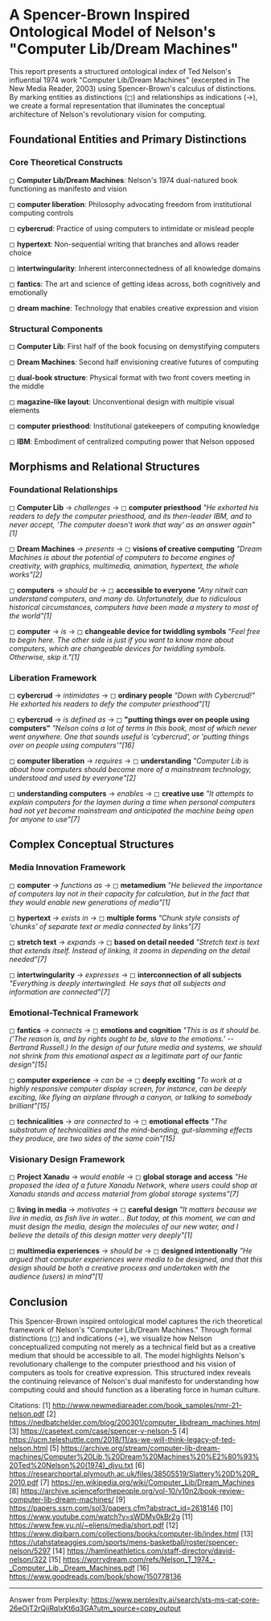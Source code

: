 # A Spencer-Brown Inspired Ontological Model of Nelson's "Computer Lib/Dream Machines"

This report presents a structured ontological index of Ted Nelson's influential 1974 work "Computer Lib/Dream Machines" (excerpted in The New Media Reader, 2003) using Spencer-Brown's calculus of distinctions. By marking entities as distinctions (◻) and relationships as indications (→), we create a formal representation that illuminates the conceptual architecture of Nelson's revolutionary vision for computing.

## Foundational Entities and Primary Distinctions

### Core Theoretical Constructs

◻ **Computer Lib/Dream Machines**: Nelson's 1974 dual-natured book functioning as manifesto and vision

◻ **computer liberation**: Philosophy advocating freedom from institutional computing controls

◻ **cybercrud**: Practice of using computers to intimidate or mislead people

◻ **hypertext**: Non-sequential writing that branches and allows reader choice

◻ **intertwingularity**: Inherent interconnectedness of all knowledge domains

◻ **fantics**: The art and science of getting ideas across, both cognitively and emotionally

◻ **dream machine**: Technology that enables creative expression and vision

### Structural Components

◻ **Computer Lib**: First half of the book focusing on demystifying computers

◻ **Dream Machines**: Second half envisioning creative futures of computing

◻ **dual-book structure**: Physical format with two front covers meeting in the middle

◻ **magazine-like layout**: Unconventional design with multiple visual elements

◻ **computer priesthood**: Institutional gatekeepers of computing knowledge

◻ **IBM**: Embodiment of centralized computing power that Nelson opposed

## Morphisms and Relational Structures

### Foundational Relationships

◻ **Computer Lib** → *challenges* → ◻ **computer priesthood**
   *"He exhorted his readers to defy the computer priesthood, and its then-leader IBM, and to never accept, 'The computer doesn't work that way' as an answer again"[1]*

◻ **Dream Machines** → *presents* → ◻ **visions of creative computing**
   *"Dream Machines is about the potential of computers to become engines of creativity, with graphics, multimedia, animation, hypertext, the whole works"[2]*

◻ **computers** → *should be* → ◻ **accessible to everyone**
   *"Any nitwit can understand computers, and many do. Unfortunately, due to ridiculous historical circumstances, computers have been made a mystery to most of the world"[1]*

◻ **computer** → *is* → ◻ **changeable device for twiddling symbols**
   *"Feel free to begin here. The other side is just if you want to know more about computers, which are changeable devices for twiddling symbols. Otherwise, skip it."[1]*

### Liberation Framework

◻ **cybercrud** → *intimidates* → ◻ **ordinary people**
   *"Down with Cybercrud!" He exhorted his readers to defy the computer priesthood"[1]*

◻ **cybercrud** → *is defined as* → ◻ **"putting things over on people using computers"**
   *"Nelson coins a lot of terms in this book, most of which never went anywhere. One that sounds useful is 'cybercrud', or 'putting things over on people using computers'"[16]*

◻ **computer liberation** → *requires* → ◻ **understanding**
   *"Computer Lib is about how computers should become more of a mainstream technology, understood and used by everyone"[2]*

◻ **understanding computers** → *enables* → ◻ **creative use**
   *"It attempts to explain computers for the laymen during a time when personal computers had not yet become mainstream and anticipated the machine being open for anyone to use"[7]*

## Complex Conceptual Structures

### Media Innovation Framework

◻ **computer** → *functions as* → ◻ **metamedium**
   *"He believed the importance of computers lay not in their capacity for calculation, but in the fact that they would enable new generations of media"[1]*

◻ **hypertext** → *exists in* → ◻ **multiple forms**
   *"Chunk style consists of 'chunks' of separate text or media connected by links"[7]*

◻ **stretch text** → *expands* → ◻ **based on detail needed**
   *"Stretch text is text that extends itself. Instead of linking, it zooms in depending on the detail needed"[7]*

◻ **intertwingularity** → *expresses* → ◻ **interconnection of all subjects**
   *"Everything is deeply intertwingled. He says that all subjects and information are connected"[7]*

### Emotional-Technical Framework

◻ **fantics** → *connects* → ◻ **emotions and cognition**
   *"This is as it should be. ('The reason is, and by rights ought to be, slave to the emotions.' -- Bertrand Russell.) In the design of our future media and systems, we should not shrink from this emotional aspect as a legitimate part of our fantic design"[15]*

◻ **computer experience** → *can be* → ◻ **deeply exciting**
   *"To work at a highly responsive computer display screen, for instance, can be deeply exciting, like flying an airplane through a canyon, or talking to somebody brilliant"[15]*

◻ **technicalities** → *are connected to* → ◻ **emotional effects**
   *"The substratum of technicalities and the mind-bending, gut-slamming effects they produce, are two sides of the same coin"[15]*

### Visionary Design Framework

◻ **Project Xanadu** → *would enable* → ◻ **global storage and access**
   *"He proposed the idea of a future Xanadu Network, where users could shop at Xanadu stands and access material from global storage systems"[7]*

◻ **living in media** → *motivates* → ◻ **careful design**
   *"It matters because we live in media, as fish live in water... But today, at this moment, we can and must design the media, design the molecules of our new water, and I believe the details of this design matter very deeply"[1]*

◻ **multimedia experiences** → *should be* → ◻ **designed intentionally**
   *"He argued that computer experiences were media to be designed, and that this design should be both a creative process and undertaken with the audience (users) in mind"[1]*

## Conclusion

This Spencer-Brown inspired ontological model captures the rich theoretical framework of Nelson's "Computer Lib/Dream Machines." Through formal distinctions (◻) and indications (→), we visualize how Nelson conceptualized computing not merely as a technical field but as a creative medium that should be accessible to all. The model highlights Nelson's revolutionary challenge to the computer priesthood and his vision of computers as tools for creative expression. This structured index reveals the continuing relevance of Nelson's dual manifesto for understanding how computing could and should function as a liberating force in human culture.

Citations:
[1] http://www.newmediareader.com/book_samples/nmr-21-nelson.pdf
[2] https://nedbatchelder.com/blog/200301/computer_libdream_machines.html
[3] https://casetext.com/case/spencer-v-nelson-5
[4] https://ucm.teleshuttle.com/2018/11/as-we-will-think-legacy-of-ted-nelson.html
[5] https://archive.org/stream/computer-lib-dream-machines/Computer%20Lib,%20Dream%20Machines%20%E2%80%93%20Ted%20Nelson%20(1974)_djvu.txt
[6] https://researchportal.plymouth.ac.uk/files/38505519/Slattery%20D%20R_2010.pdf
[7] https://en.wikipedia.org/wiki/Computer_Lib/Dream_Machines
[8] https://archive.scienceforthepeople.org/vol-10/v10n2/book-review-computer-lib-dream-machines/
[9] https://papers.ssrn.com/sol3/papers.cfm?abstract_id=2618146
[10] https://www.youtube.com/watch?v=sWDMy0kBr2g
[11] https://www.few.vu.nl/~eliens/media/short.pdf
[12] https://www.digibarn.com/collections/books/computer-lib/index.html
[13] https://utahstateaggies.com/sports/mens-basketball/roster/spencer-nelson/5297
[14] https://hamlineathletics.com/staff-directory/david-nelson/322
[15] https://worrydream.com/refs/Nelson_T_1974_-_Computer_Lib,_Dream_Machines.pdf
[16] https://www.goodreads.com/book/show/150778136

---
Answer from Perplexity: https://www.perplexity.ai/search/sts-ms-cat-core-26eOjT2rQjiRqIxKt6q3GA?utm_source=copy_output